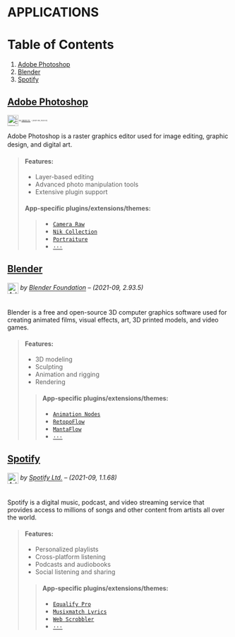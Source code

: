 # APPLICATIONS

# Table of Contents
1. [Adobe Photoshop](#adobe-photoshop)
2. [Blender](#blender)
3. [Spotify](#spotify)

## [Adobe Photoshop](https://www.adobe.com/products/photoshop.html)

<small style="font-size: 4px;"><img src="https://upload.wikimedia.org/wikipedia/commons/thumb/a/af/Adobe_Photoshop_CC_icon.svg/1200px-Adobe_Photoshop_CC_icon.svg.png" alt="Adobe Photoshop Logo" width="25" style="vertical-align: middle;"> *by [Adobe Inc.](https://www.adobe.com)* – (2021-09, v22.5.1)</small>

Adobe Photoshop is a raster graphics editor used for image editing, graphic design, and digital art.
ㅤㅤ 
> #### Features:
> - Layer-based editing
> - Advanced photo manipulation tools
> - Extensive plugin support
> 
> #### App-specific plugins/extensions/themes:
> > - [`Camera Raw`](https://example.com/)
> > - [`Nik Collection`](https://example.com/)
> > - [`Portraiture`](https://example.com/)
> > - [`···`]([https://example.com/](https://exchange.adobe.com/creativecloud/photography?filters=adobe-photoshop-cc&order=popularity))

## [Blender](https://www.blender.org/) 

###### <img src="https://upload.wikimedia.org/wikipedia/commons/thumb/0/0c/Blender_logo_no_text.svg/1024px-Blender_logo_no_text.svg.png" alt="Adobe Photoshop Logo" width="25" style="vertical-align: middle;"> *by [Blender Foundation](https://www.blender.org/foundation/)* – (2021-09, 2.93.5)

Blender is a free and open-source 3D computer graphics software used for creating animated films, visual effects, art, 3D printed models, and video games.

> #### Features:
> - 3D modeling
> - Sculpting
> - Animation and rigging
> - Rendering
> 
> > #### App-specific plugins/extensions/themes:
> > - [`Animation Nodes`](https://example.com/)
> > - [`RetopoFlow`](https://example.com/)
> > - [`MantaFlow`](https://example.com/)
> > - [`···`](https://example.com/)

## [Spotify](https://www.spotify.com/)

###### <img src="https://upload.wikimedia.org/wikipedia/commons/thumb/1/19/Spotify_logo_without_text.svg/768px-Spotify_logo_without_text.svg.png" alt="Adobe Photoshop Logo" width="25" style="vertical-align: middle;"> *by [Spotify Ltd.](https://www.spotify.com)* – (2021-09, 1.1.68)

Spotify is a digital music, podcast, and video streaming service that provides access to millions of songs and other content from artists all over the world.

> #### Features:
> - Personalized playlists
> - Cross-platform listening
> - Podcasts and audiobooks
> - Social listening and sharing
> 
> > #### App-specific plugins/extensions/themes:
> > - [`Equalify Pro`](https://example.com/)
> > - [`Musixmatch Lyrics`](https://example.com/)
> > - [`Web Scrobbler`](https://example.com/)
> > - [`···`]([https://example.com/](https://community.spotify.com/t5/Spotify-Ideas/ct-p/newideas))
